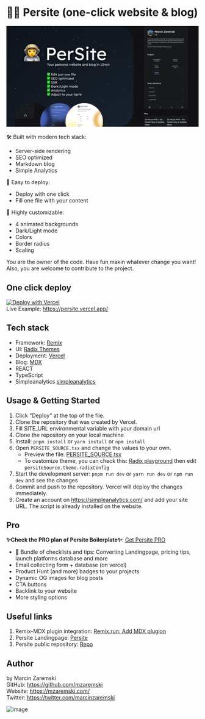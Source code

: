 # 🧑‍🚀 Persite (one-click website & blog)

<img width="1052" alt="image" src="./public/persite-vercel-thumbnail.png">

🛠️ Built with modern tech stack:
- Server-side rendering
- SEO optimized
- Markdown blog
- Simple Analytics

🚀 Easy to deploy:
- Deploy with one click
- Fill one file with your content

🎨 Highly customizable:
- 4 animated backgrounds
- Dark/Light mode
- Colors
- Border radius
- Scaling

You are the owner of the code. Have fun makin whatever change you want!
Also, you are welcome to contribute to the project.

## One click deploy
[![Deploy with Vercel](https://vercel.com/button)](https://vercel.com/new/clone?repository-url=https://github.com/mzaremski/persite)<br/>
Live Example: https://persite.vercel.app/

## Tech stack
- Framework: [Remix](https://remix.run/docs)
- UI: [Radix Themes](https://www.radix-ui.com/themes)
- Deployment: [Vercel](https://vercel.com)
- Blog: [MDX](https://mdxjs.com/)
- REACT
- TypeScript
- Simpleanalytics [simpleanalytics](https://simpleanalytics.com/)

## Usage & Getting Started
1. Click "Deploy" at the top of the file.
2. Clone the repository that was created by Vercel.
3. Fill SITE_URL environmental variable with your domain url
4. Clone the repository on your local machine
5. Install: `pnpm install` or `yarn install` or `npm install`
6. Open `PERSITE_SOURCE.tsx` and change the values to your own.
   - Preview the file: [PERSITE_SOURCE.tsx](https://github.com/mzaremski/persite/blob/main/PERSITE_SOURCE.tsx)
   - To customize theme, you can check this: [Radix playground](https://www.radix-ui.com/themes/playground) then edit `persiteSource.theme.radixConfig`
7. Start the development server: `pnpm run dev` or `yarn run dev` or `npm run dev` and see the changes
8. Commit and push to the repository. Vercel will deploy the changes immediately.
9. Create an account on https://simpleanalytics.com/ and add your site URL. The script is already installed on the website.

## Pro
**✨Check the PRO plan of Persite Boilerplate✨**: [Get Persite PRO](https://mzaremski.com/persite)
   - 🚀 Bundle of checklists and tips: Converting Landingpage, pricing tips, launch platforms database and more
   - Email collecting form + database (on vercel)
   - Product Hunt (and more) badges to your projects
   - Dynamic OG images for blog posts
   - CTA buttons
   - Backlink to your website 
   - More styling options

## Useful links
1. Remix-MDX plugin integration: [Remix.run: Add MDX plugion](https://remix.run/docs/en/main/guides/vite#add-mdx-plugin)
2. Persite Landingpage: [Persite](https://mzaremski.com/persite)
4. Persite public repository: [Repo](https://github.com/mzaremski/persite)


## Author
by Marcin Zaremski<br/>
GitHub: https://github.com/mzaremski<br/>
Website: https://mzaremski.com/<br/>
Twitter: https://twitter.com/marcinzaremski<br/>

<img width="1052" alt="image" src="./persite-intro.gif">
